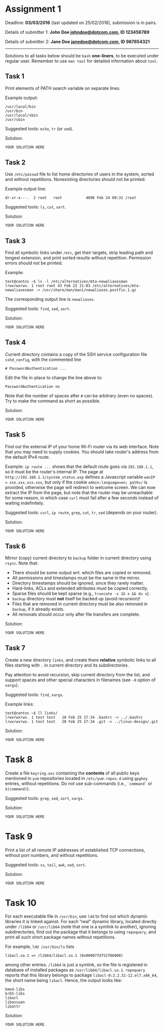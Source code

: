 # Assignment 1

Deadline: **03/03/2016** (last updated on 25/02/2016), submission is in pairs.

Details of submitter 1: **John Doe <johndoe@dotcom.com>, ID 123456789**

Details of submitter 2: **Jane Doe <janedoe@dotcom.com>, ID 987654321**

---

Solutions to all tasks below should be `bash` **one-liners**, to be executed under regular user.
Remember to use `man tool` for detailed information about `tool`.


## Task 1

Print elements of PATH search variable on separate lines.

Example output:
```
/usr/local/bin
/usr/bin
/usr/local/sbin
/usr/sbin
```

Suggested tools: `echo`, `tr` (or `sed`).

Solution:
```bash
YOUR SOLUTION HERE
```


## Task 2

Use `/etc/passwd` file to list home directories of users in the system, sorted and without
repetitions. Nonexisting directories should not be printed.

Example output line:
```
dr-xr-x---.  2 root   root           4096 Feb 24 09:31 /root
```

Suggested tools: `ls`, `cut`, `sort`.

Solution:
```bash
YOUR SOLUTION HERE
```


## Task 3

Find all symbolic links under `/etc`, get their targets, strip leading path and longest extension,
and print sorted results without repetition. Permission errors should not be printed.

Example:
```
test@centos ~$ ls -l /etc/alternatives/mta-newaliasesman 
lrwxrwxrwx. 1 root root 43 Feb 22 21:03 /etc/alternatives/mta-newaliasesman -> /usr/share/man/man1/newaliases.postfix.1.gz
```

The corresponding output line is `newaliases`.

Suggested tools: `find`, `sed`, `sort`.

Solution:
```bash
YOUR SOLUTION HERE
```


## Task 4

Current directory contains a copy of the SSH service configuration file `sshd_config`,
with the commented line
```
# PasswordAuthentication ...
```

Edit the file in-place to change the line above to:
```
PasswordAuthentication no
```

Note that the number of spaces after `#` can be arbitrary (even no spaces).
Try to make the command as short as possible.

Solution:
```bash
YOUR SOLUTION HERE
```


## Task 5

Find out the external IP of your home Wi-Fi router via its web interface.
Note that you may need to supply cookies. You should take router's address
from the default IPv4 route.

Example: `ip route ...` shows that the default route goes via `192.168.1.1`,
so it must be the router's internal IP. The page at `http://192.168.1.1/system_status.asp`
defines a Javascript variable `wanIP = xxx.xxx.xxx.xxx`, but only if the cookie
`admin:language=en; path=/` is provided, otherwise the page will redirect to welcome screen.
We can now extract the IP from the page, but note that the router may be unreachable for
some reason, in which case `curl` must fail after a few seconds instead of waiting indefinitely.

Suggested tools: `curl`, `ip route`, `grep`, `cut`, `tr`, `sed` (depends on your router).

Solution:
```bash
YOUR SOLUTION HERE
```


## Task 6

Mirror (copy) current directory to `backup` folder in current directory using `rsync`.
Note that:

* There should be some output wrt. which files are copied or removed.
* All permissions and timestamps must be the same in the mirror.
* Directory timestamps should be ignored, since they rarely matter.
* Hard-links, ACLs and extended attributes must be copied correctly.
* Sparse files should be kept sparse (e.g., `truncate -s 1G x && du x`).
* `backup` directory must **not** itself be backed up (avoid recursion)!
* Files that are removed in current directory must be also removed in `backup`,
  if it already exists.
* All removals should occur only after file transfers are complete.

Solution:
```bash
YOUR SOLUTION HERE
```


## Task 7

Create a new directory `links`, and create there **relative** symbolic links to all
files starting with `.` in current directory and its subdirectories.

Pay attention to avoid recursion, skip current directory from the list, and support spaces
and other special characters in filenames (see `-0` option of `xargs`).

Suggested tools: `find`, `xargs`.

Example links:
```
test@centos ~$ ll links/
lrwxrwxrwx. 1 test test   10 Feb 25 17:34 .bashrc -> ../.bashrc
lrwxrwxrwx. 1 test test   20 Feb 25 17:34 .git -> ../linux-design/.git
```

Solution:
```bash
YOUR SOLUTION HERE
```


# Task 8

Create a file `keyring.asc` containing the **contents** of all public keys mentioned
in `yum` repositories located in `/etc/yum.repos.d` using `gpgkey` entries, without
repetitions. Do not use sub-commands (i.e., `` `command` `` or `$(command)`).

Suggested tools: `grep`, `sed`, `sort`, `xargs`.

Solution:
```bash
YOUR SOLUTION HERE
```


# Task 9

Print a list of all remote IP addresses of established TCP connections, without port
numbers, and without repetitions.

Suggested tools: `ss`, `tail`, `awk`, `sed`, `sort`.

Solution:
```bash
YOUR SOLUTION HERE
```


# Task 10

For each executable file in `/usr/bin`, use `ldd` to find out which dynamic libraries it is
linked against. For each “real” dynamic library, located directly under `/lib64` or `/usr/lib64`
(note that one is a symlink to another), ignoring subdirectories, find out the package that it
belongs to using `repoquery`, and print all such short package names without repetitions.

For example, `ldd /usr/bin/ls` lists
```
libacl.so.1 => /lib64/libacl.so.1 (0x00007fdf52f06000)
```
among other entries. `/lib64` is just a symlink, so the file is registered in database of installed
packages as `/usr/lib64/libacl.so.1`. `repoquery` reports that this library belongs to package
`libacl-0:2.2.51-12.el7.x86_64`, the short name being `libacl`. Hence, the output looks like:
```
kmod-libs
krb5-libs
libacl
libassuan
libattr
```

Solution:
```bash
YOUR SOLUTION HERE
```
